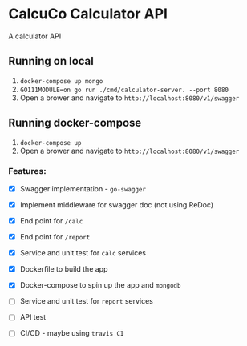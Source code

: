 # CalcuCo Calculator API
A calculator API

## Running on local
1. ```docker-compose up mongo```
2. ```GO111MODULE=on go run ./cmd/calculator-server. --port 8080```
3. Open a brower and navigate to `http://localhost:8080/v1/swagger`


## Running docker-compose
1. ```docker-compose up```
2. Open a brower and navigate to `http://localhost:8080/v1/swagger`

### Features:
- [x] Swagger implementation - `go-swagger`
- [x] Implement middleware for swagger doc (not using ReDoc)
- [x] End point for `/calc`
- [x] End point for `/report`
- [x] Service and unit test for `calc` services
- [x] Dockerfile to build the app
- [x] Docker-compose to spin up the app and `mongodb`
- [ ] Service and unit test for `report` services
- [ ] API test
- [ ] CI/CD - maybe using `travis CI`



